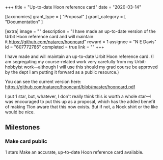 +++
title = "Up-to-date Hoon reference card"
date = "2020-03-14"

[taxonomies]
grant_type = [ "Proposal" ]
grant_category = [ "Documentation" ]

[extra]
image = ""
description = "I have made an up-to-date version of the Urbit Hoon reference card and will maintain it.https://github.com/natareo/hooncard"
reward = 1
assignee = "N E Davis"
id = "607772785"
completed = true
link = ""
+++

I have made and will maintain an up-to-date Urbit Hoon reference card. (I am segregating my course-related work very carefully from my Urbit-hobbyist work—although I will use this should my grad course be approved by the dept I am putting it forward as a public resource.)

You can see the current version here: https://github.com/natareo/hooncard/blob/master/hooncard.pdf

I put 1 star, but, whatever, I don't really think this is worth a whole star—I was encouraged to put this up as a proposal, which has the added benefit of making Tlon aware that this now exists. But if not, a Nock shirt or the like would be nice.

## Milestones

### Make card public

1 stars
Make an accurate, up-to-date Hoon reference card available.
